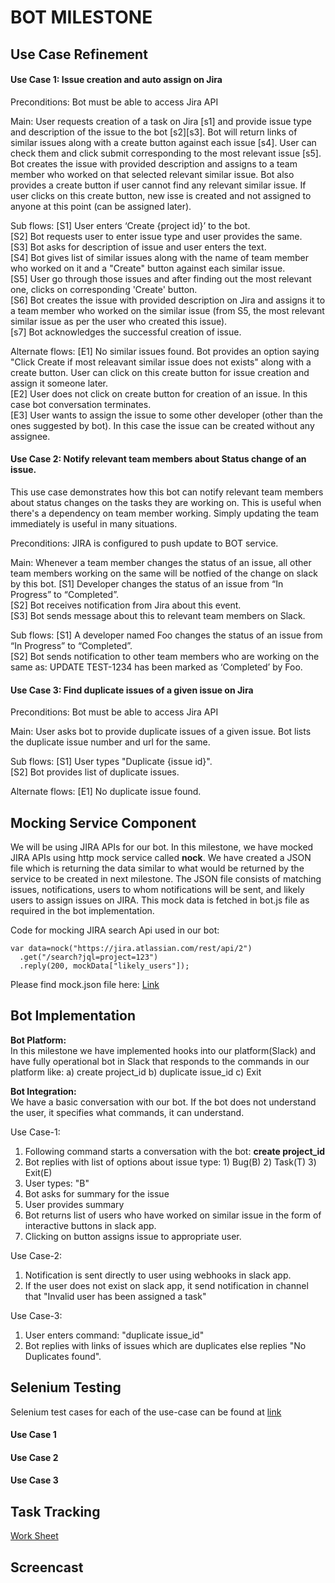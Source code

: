 ﻿# BOT MILESTONE

## Use Case Refinement 

#### Use Case 1: Issue creation and auto assign on Jira 
Preconditions: Bot must be able to access Jira API

Main:
User requests creation of a task on Jira [s1] and provide issue type and description of the issue to the bot [s2][s3]. Bot will return links of similar issues along with a create button against each issue [s4]. User can check them and click submit corresponding to the most relevant issue [s5]. Bot creates the issue with provided description and assigns to a team member who worked on that selected relevant similar issue.  Bot also provides a create button if user cannot find any relevant similar issue. If user clicks on this create button, new isse is created and not assigned to anyone at this point (can be assigned later). 

Sub flows:
[S1] User enters ‘Create {project id}’ to the bot. </br>
[S2] Bot requests user to enter issue type and user provides the same. </br>
[S3] Bot asks for description of issue and user enters the text. </br>
[S4] Bot gives list of similar issues along with the name of team member who worked on it and a "Create" button against each similar issue. </br>
[S5] User go through those issues and after finding out the most relevant one, clicks on corresponding 'Create' button. </br>
[S6] Bot creates the issue with provided description on Jira and assigns it to a team member who worked on the similar issue (from S5, the most relevant similar issue as per the user who created this issue). </br>
[s7] Bot acknowledges the successful creation of issue.

Alternate flows:
[E1] No similar issues found. Bot provides an option saying "Click Create if most releavant similar issue does not exists" along with a create button. User can click on this create button for issue creation and assign it someone later. </br>
[E2] User does not click on create button for creation of an issue. In this case bot conversation terminates. </br>
[E3] User wants to assign the issue to some other developer (other than the ones suggested by bot). In this case the issue can be created without any assignee. </br>

#### Use Case 2: Notify relevant team members about Status change of an issue. 
This use case demonstrates how this bot can notify relevant team members about status changes on the tasks they are working on. This is useful when there's a dependency on team member working. Simply updating the team immediately is useful in many situations.

Preconditions: JIRA is configured to push update to BOT service.

Main:
Whenever a team member changes the status of an issue, all other team members working on the same will be notfied of the change on slack by this bot.
[S1] Developer changes the status of an issue from “In Progress” to “Completed”. </br>
[S2] Bot receives notification from Jira about this event. </br>
[S3] Bot sends message about this to relevant team members on Slack. </br>

Sub flows:
[S1] A developer named Foo changes the status of an issue from “In Progress” to “Completed”. </br>
[S2] Bot sends notification to other team members who are working on the same as: UPDATE TEST-1234 has been marked as ‘Completed’ by Foo. </br>

#### Use Case 3:  Find duplicate issues of a given issue on Jira
Preconditions: Bot must be able to access Jira API

Main: User asks bot to provide duplicate issues of a given issue. Bot lists the duplicate issue number and url for the same. 

Sub flows:
[S1] User types "Duplicate {issue id}". </br>
[S2] Bot provides list of duplicate issues.</br>

Alternate flows:
[E1] No duplicate issue found.

## Mocking Service Component
We will be using JIRA APIs for our bot. In this milestone, we have mocked JIRA APIs using http mock service called **nock**. We have created a JSON file which is returning the data similar to what would be returned by the service to be created in next milestone. The JSON file consists of matching issues, notifications, users to whom notifications will be sent, and likely users to assign issues on JIRA. This mock data is fetched in bot.js file as required in the bot implementation.   

Code for mocking JIRA search Api used in our bot:      
```
var data=nock("https://jira.atlassian.com/rest/api/2")
  .get("/search?jql=project=123")
  .reply(200, mockData["likely_users"]);
```
        
Please find mock.json file here: [Link](./Bot/mock.json)    

## Bot Implementation        

**Bot Platform:**          
In this milestone we have implemented hooks into our platform(Slack) and have fully operational bot in Slack that responds to the commands in our platform like: a) create project_id b) duplicate issue_id c) Exit

**Bot Integration:**    
We have a basic conversation with our bot. If the bot does not understand the user, it specifies what commands, it can understand.      
        
Use Case-1:     
1. Following command starts a conversation with the bot: **create project_id**          
2. Bot replies with list of options about issue type: 1) Bug(B) 2) Task(T) 3) Exit(E)   
3. User types: "B"
4. Bot asks for summary for the issue   
5. User provides summary        
6. Bot returns list of users who have worked on similar issue in the form of interactive buttons in slack app.    
7. Clicking on button assigns issue to appropriate user.        

Use Case-2:     
1. Notification is sent directly to user using webhooks in slack app.  
2. If the user does not exist on slack app, it send notification in channel that "Invalid user has been assigned a task"
        
Use Case-3:     
1. User enters command: "duplicate issue_id"    
2. Bot replies with links of issues which are duplicates else replies "No Duplicates found".    
     
## Selenium Testing   
Selenium test cases for each of the use-case can be found at [link](https://github.ncsu.edu/sbiswas4/CSC510_Fall17_Project/blob/master/Selenium/src/test/java/selenium/tests/WebTest.java)

#### Use Case 1

#### Use Case 2

#### Use Case 3
 
## Task Tracking 
[Work Sheet](https://github.ncsu.edu/sbiswas4/CSC510_Fall17_Project/blob/master/WORKSHEET.md)

## Screencast

